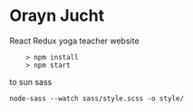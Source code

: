 # Orayn Jucht

React Redux yoga teacher website


```
	> npm install
	> npm start
```


to sun sass

```
node-sass --watch sass/style.scss -o style/
```

